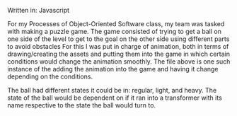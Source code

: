 Written in: Javascript   
   
For my Processes of Object-Oriented Software class, my team was tasked with making a puzzle game. The game consisted of trying to get a ball on one side of the level to get to the goal on the other side using different parts to avoid obstacles For this I was put in charge of animation, both in terms of drawing/creating the assets and putting them into the game in which certain conditions would change the animation smoothly. The file above is one such instance of the adding the animation into the game and having it change depending on the conditions.  
   
The ball had different states it could be in: regular, light, and heavy. The state of the ball would be dependent on if it ran into a transformer with its name respective to the state the ball would turn to. 
